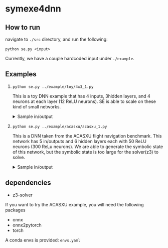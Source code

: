 # symexe4dnn

## How to run
navigate to ```./src``` directory, and run the following:
```
python se.py <input>
```
Currently, we have a couple hardcoded input under ```./example```.

## Examples
1.   
    ```
    python se.py ../example/toy/4x3_1.py
    ```
    This is a toy DNN example that has 4 inputs, 3hidden layers, and 4 neurons at each layer (12 ReLU neurons). SE is able to scale on these kind of small networks.
    
    <details>
    <img src="./img/4x3.png" />
     <br/>

    <summary>Sample in/output</summary>

    ```
    $ python se.py ../example/toy/4x3_1.py

    =========SE started=========
    layer: 0
            inputs: ['i0', 'i1']
    layer: 1
            inputs: ['n00', 'n01', 'n02', 'n03']
    layer: 2
            inputs: ['n10', 'n11', 'n12', 'n13']
    layer: 3
            inputs: ['n20', 'n21', 'n22', 'n23']
    ============================
    DONE:
    2       inputs
    4       layers
    2       outputs
    time used: 
    0.007296120000319206 s
    symbolic states obtained
    And(n00 ==
        If(1*i0 + 1*i1 + 1/10 <= 0, 0, 1*i0 + 1*i1 + 1/10),
        n01 ==
        If(1/2*i0 + 1/2*i1 + 1/5 <= 0, 0, 1/2*i0 + 1/2*i1 + 1/5),
        n02 ==
        If(3/2*i0 + 0*i1 + 3/10 <= 0, 0, 3/2*i0 + 0*i1 + 3/10),
        n03 ==
        If(0*i0 + 3/2*i1 + 2/5 <= 0, 0, 0*i0 + 3/2*i1 + 2/5),
        n10 ==
        If(1/2*n00 + -1/2*n01 + 0*n02 + 1*n03 + 1 <= 0,
        0,
        1/2*n00 + -1/2*n01 + 0*n02 + 1*n03 + 1),
        n11 ==
        If(-1/2*n00 + 1/10*n01 + 2*n02 + -3*n03 + -2 <= 0,
        0,
        -1/2*n00 + 1/10*n01 + 2*n02 + -3*n03 + -2),
        n12 ==
        If(1/2*n00 + -1/5*n01 + 2/5*n02 + 1*n03 + 3 <= 0,
        0,
        1/2*n00 + -1/5*n01 + 2/5*n02 + 1*n03 + 3),
        n13 ==
        If(-1/2*n00 + 1/10*n01 + 6/5*n02 + -1/2*n03 + -4 <= 0,
        0,
        -1/2*n00 + 1/10*n01 + 6/5*n02 + -1/2*n03 + -4),
        n20 ==
        If(1/2*n10 + -1/5*n11 + 1/2*n12 + 1/2*n13 + -1 <= 0,
        0,
        1/2*n10 + -1/5*n11 + 1/2*n12 + 1/2*n13 + -1),
        n21 ==
        If(-1/2*n10 + 1/10*n11 + 11/10*n12 + -1*n13 + 1 <= 0,
        0,
        -1/2*n10 + 1/10*n11 + 11/10*n12 + -1*n13 + 1),
        n22 ==
        If(1/2*n10 + -1/5*n11 + -1/2*n12 + 1/5*n13 + 1 <= 0,
        0,
        1/2*n10 + -1/5*n11 + -1/2*n12 + 1/5*n13 + 1),
        n23 ==
        If(-1/2*n10 + 1/10*n11 + 11/10*n12 + 2*n13 + -1 <= 0,
        0,
        -1/2*n10 + 1/10*n11 + 11/10*n12 + 2*n13 + -1),
        o0 == 1/2*n20 + 1/2*n21 + -2/5*n22 + 1*n23 + 1,
        o1 == -1/5*n20 + -1/2*n21 + 11/10*n22 + 2*n23 + 1)

    =========SE finished=========
    ```
    </details>
2. 
    ```
    python se.py ../example/acasxu/acasxu_1.py
    ```
    This is a DNN taken from the ACASXU flight navigation benchmark. This network has 5 in/outputs and 6 hidden layers each with 50 ReLU neurons (300 ReLu neurons). We are able to generate the symbolic state of this network, but the symbolic state is too large for the solver(z3) to solve.

    <details>
    <summary>Sample in/output</summary>

    ```
    $ python se.py ../example/acasxu/acasxu_1.py
    =========SE started=========
    layer: 0
            inputs: ['i0', 'i1', 'i2', 'i3', 'i4']
    layer: 1
            inputs: ['n00', 'n01', 'n02', 'n03', 'n04', 'n05', 'n06', 'n07', 'n08', 'n09', 'n010', 'n011', 'n012', 'n013', 'n014', 'n015', 'n016', 'n017', 'n018', 'n019', 'n020', 'n021', 'n022', 'n023', 'n024', 'n025', 'n026', 'n027', 'n028', 'n029', 'n030', 'n031', 'n032', 'n033', 'n034', 'n035', 'n036', 'n037', 'n038', 'n039', 'n040', 'n041', 'n042', 'n043', 'n044', 'n045', 'n046', 'n047', 'n048', 'n049']
    layer: 2
            inputs: ['n10', 'n11', 'n12', 'n13', 'n14', 'n15', 'n16', 'n17', 'n18', 'n19', 'n110', 'n111', 'n112', 'n113', 'n114', 'n115', 'n116', 'n117', 'n118', 'n119', 'n120', 'n121', 'n122', 'n123', 'n124', 'n125', 'n126', 'n127', 'n128', 'n129', 'n130', 'n131', 'n132', 'n133', 'n134', 'n135', 'n136', 'n137', 'n138', 'n139', 'n140', 'n141', 'n142', 'n143', 'n144', 'n145', 'n146', 'n147', 'n148', 'n149']
    layer: 3
            inputs: ['n20', 'n21', 'n22', 'n23', 'n24', 'n25', 'n26', 'n27', 'n28', 'n29', 'n210', 'n211', 'n212', 'n213', 'n214', 'n215', 'n216', 'n217', 'n218', 'n219', 'n220', 'n221', 'n222', 'n223', 'n224', 'n225', 'n226', 'n227', 'n228', 'n229', 'n230', 'n231', 'n232', 'n233', 'n234', 'n235', 'n236', 'n237', 'n238', 'n239', 'n240', 'n241', 'n242', 'n243', 'n244', 'n245', 'n246', 'n247', 'n248', 'n249']
    layer: 4
            inputs: ['n30', 'n31', 'n32', 'n33', 'n34', 'n35', 'n36', 'n37', 'n38', 'n39', 'n310', 'n311', 'n312', 'n313', 'n314', 'n315', 'n316', 'n317', 'n318', 'n319', 'n320', 'n321', 'n322', 'n323', 'n324', 'n325', 'n326', 'n327', 'n328', 'n329', 'n330', 'n331', 'n332', 'n333', 'n334', 'n335', 'n336', 'n337', 'n338', 'n339', 'n340', 'n341', 'n342', 'n343', 'n344', 'n345', 'n346', 'n347', 'n348', 'n349']
    layer: 5
            inputs: ['n40', 'n41', 'n42', 'n43', 'n44', 'n45', 'n46', 'n47', 'n48', 'n49', 'n410', 'n411', 'n412', 'n413', 'n414', 'n415', 'n416', 'n417', 'n418', 'n419', 'n420', 'n421', 'n422', 'n423', 'n424', 'n425', 'n426', 'n427', 'n428', 'n429', 'n430', 'n431', 'n432', 'n433', 'n434', 'n435', 'n436', 'n437', 'n438', 'n439', 'n440', 'n441', 'n442', 'n443', 'n444', 'n445', 'n446', 'n447', 'n448', 'n449']
    layer: 6
            inputs: ['n50', 'n51', 'n52', 'n53', 'n54', 'n55', 'n56', 'n57', 'n58', 'n59', 'n510', 'n511', 'n512', 'n513', 'n514', 'n515', 'n516', 'n517', 'n518', 'n519', 'n520', 'n521', 'n522', 'n523', 'n524', 'n525', 'n526', 'n527', 'n528', 'n529', 'n530', 'n531', 'n532', 'n533', 'n534', 'n535', 'n536', 'n537', 'n538', 'n539', 'n540', 'n541', 'n542', 'n543', 'n544', 'n545', 'n546', 'n547', 'n548', 'n549']
    ============================
    DONE:
    5       inputs
    7       layers
    5       outputs
    time used: 
    0.7024715990010009 s
    symbolic states obtained
    (smt formula omitted)
    ...

    =========SE finished=========
    1. Generating random inputs and obtain outputs
    failed to solve
    2. Simulating concrete execution
    failed to solve
    =============     =============
    =============DONE:============
    
    ```
    </details>


## dependencies
- z3-solver

If you want to try the ACASXU example, you will need the following packages 
- onnx
- onnx2pytorch
- torch

A conda envs is provided: ```envs.yaml```
